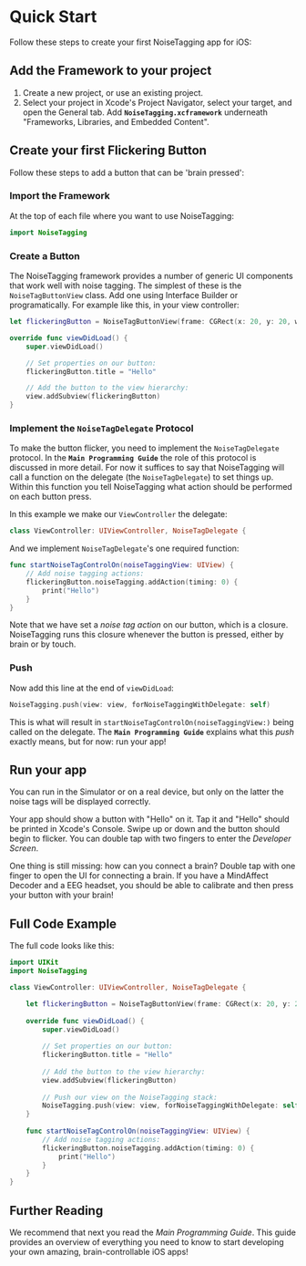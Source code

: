 # Quick Start

Follow these steps to create your first NoiseTagging app for iOS:


## Add the Framework to your project

1. Create a new project, or use an existing project. 
2. Select your project in Xcode's Project Navigator, select your target, and open the General tab. Add  **`NoiseTagging.xcframework`** underneath "Frameworks, Libraries, and Embedded Content".


## Create your first Flickering Button

Follow these steps to add a button that can be 'brain pressed':

### Import the Framework

At the top of each file where you want to use NoiseTagging:

```Swift
import NoiseTagging
```

### Create a Button

The NoiseTagging framework provides a number of generic UI components that work well with noise tagging. The simplest of these is the `NoiseTagButtonView` class. Add one using Interface Builder or programatically. For example like this, in your view controller:

```Swift
let flickeringButton = NoiseTagButtonView(frame: CGRect(x: 20, y: 20, width: 300, height: 300))

override func viewDidLoad() {
	super.viewDidLoad()

	// Set properties on our button:
	flickeringButton.title = "Hello"

	// Add the button to the view hierarchy:
	view.addSubview(flickeringButton)
}
```

### Implement the `NoiseTagDelegate` Protocol

To make the button flicker, you need to implement the `NoiseTagDelegate` protocol. In the **`Main Programming Guide`** the role of this protocol is discussed in more detail. For now it suffices to say that NoiseTagging will call a function on the delegate (the `NoiseTagDelegate`) to set things up. Within this function you tell NoiseTagging what action should be performed on each button press. 

In this example we make our `ViewController` the delegate:

```Swift
class ViewController: UIViewController, NoiseTagDelegate {
```

And we implement `NoiseTagDelegate`'s one required function:

```Swift
func startNoiseTagControlOn(noiseTaggingView: UIView) {
	// Add noise tagging actions:
	flickeringButton.noiseTagging.addAction(timing: 0) {
		print("Hello")
	}
}
```

Note that we have set a *noise tag action* on our button, which is a closure. NoiseTagging runs this closure whenever the button is pressed, either by brain or by touch. 


### Push

Now add this line at the end of `viewDidLoad`:

```Swift
NoiseTagging.push(view: view, forNoiseTaggingWithDelegate: self)
```

This is what will result in `startNoiseTagControlOn(noiseTaggingView:)` being called on the delegate. The **`Main Programming Guide`** explains what this *push* exactly means, but for now: run your app!


## Run your app

You can run in the Simulator or on a real device, but only on the latter the noise tags will be displayed correctly. 

Your app should show a button with "Hello" on it. Tap it and "Hello" should be printed in Xcode's Console. Swipe up or down and the button should begin to flicker. You can double tap with two fingers to enter the *Developer Screen*. 

One thing is still missing: how can you connect a brain? Double tap with one finger to open the UI for connecting a brain. If you have a MindAffect Decoder and a EEG headset, you should be able to calibrate and then press your button with your brain!


## Full Code Example

The full code looks like this:

```Swift
import UIKit
import NoiseTagging

class ViewController: UIViewController, NoiseTagDelegate {

	let flickeringButton = NoiseTagButtonView(frame: CGRect(x: 20, y: 20, width: 300, height: 300))
	
	override func viewDidLoad() {
		super.viewDidLoad()
		
		// Set properties on our button:
		flickeringButton.title = "Hello"
		
		// Add the button to the view hierarchy:
		view.addSubview(flickeringButton)
		
		// Push our view on the NoiseTagging stack:
		NoiseTagging.push(view: view, forNoiseTaggingWithDelegate: self)
	}
	
	func startNoiseTagControlOn(noiseTaggingView: UIView) {
		// Add noise tagging actions:
		flickeringButton.noiseTagging.addAction(timing: 0) {
			print("Hello")
		}
	}
}
```

## Further Reading

We recommend that next you read the *Main Programming Guide*. This guide provides an overview of everything you need to know to start developing your own amazing, brain-controllable iOS apps!


<!---

### The Noise Tagging Stack

For you to understand what is going on in the next steps, let us first discuss the *noise tagging stack*. 

The noise tagging stack is maintained by NoiseTagging and is a stack of *noise tagging units*. Each noise tagging unit consists of a `UIView` and a `NoiseTagDelegate`. Units can be pushed onto the stack and they can be popped. The unit at the top of the stack is the *active unit*. 

Your code and NoiseTagging work togethether in order to make the appropriate buttons flicker, based on the active unit. This works as follows:
1. You push a noise tagging unit by calling `NoiseTagging.push:view:forNoiseTaggingWithDelegate`, passing a view and a delegate. 
2. NoiseTagging calls `startNoiseTagControlOn:noiseTaggingView` on the delegate, passing the view.
3. The delegate assigns *noise tagging actions* to buttons. The view is passed so you can have one object which is the delegate for multiple units and use that view to know which buttons should get actions. 
4. NoiseTagging takes care of performing the set noise tagging actions whenever a button is pressed. 

### Implement the NoiseTagDelegate Protocol




Use the Framework
Simple Example
Related articles


--->
